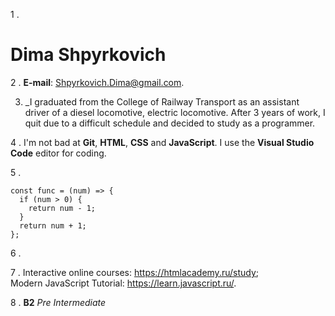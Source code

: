 1 .


# Dima Shpyrkovich

2 .
__E-mail__: Shpyrkovich.Dima@gmail.com. 

3.
      _I graduated from the College of Railway Transport as an assistant driver of a diesel locomotive, electric locomotive. After 3 years of work, I quit due to a difficult schedule and decided to study as a programmer.


4 .
I'm not bad at **Git**, **HTML**, **CSS** and **JavaScript**. I use the **Visual Studio Code** editor for coding.   


 5 .      


```
const func = (num) => {  
  if (num > 0) {  
    return num - 1;  
  }
  return num + 1;  
};  
```
6 .  


7 .
Interactive online courses: <https://htmlacademy.ru/study>;               
  Modern JavaScript Tutorial: <https://learn.javascript.ru/>.  



8 .
 **B2** *Pre Intermediate*
